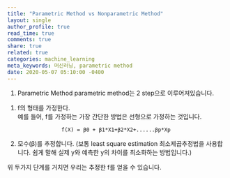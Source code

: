 ```yaml
---
title: "Parametric Method vs Nonparametric Method"
layout: single
author_profile: true
read_time: true
comments: true
share: true
related: true
categories: machine_learning
meta_keywords: 머신러닝, parametric method
date: 2020-05-07 05:10:00 -0400
---
```


1. Parametric Method
   parametric method는 2 step으로 이루어져있습니다.<br>

1)  f의 형태를 가정한다.<br>
    예를 들어, f를 가정하는 가장 간단한 방법은 선형으로 가정하는 것입니다.

                      f(X) = β0 + β1*X1+β2*X2+......βp*Xp

2)  모수(β)를 추정합니다. (보통 least square estimation 최소제곱추정법을 사용합니다. 쉽게 말해 실제 y와 예측한 y의 차이를 최소화하는 방법입니다.)

위 두가지 단계를 거치면 우리는 추정한 f를 얻을 수 있습니다.
